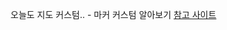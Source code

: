 
오늘도 지도 커스텀.. - 마커 커스텀 알아보기
[참고 사이트](https://openlayers.org/en/latest/examples/feature-move-animation.html)

